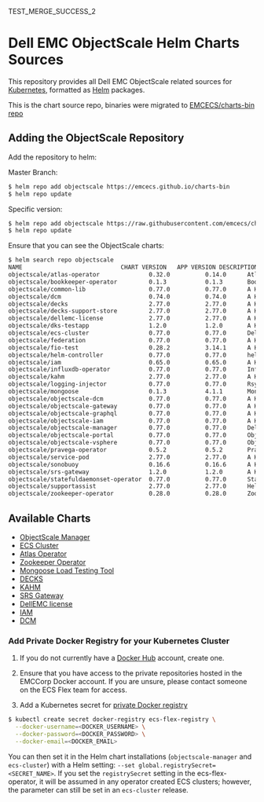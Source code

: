TEST_MERGE_SUCCESS_2
# Dell EMC ObjectScale Helm Charts Sources

This repository provides all Dell EMC ObjectScale related sources for [Kubernetes](http://kubernetes.io), formatted as [Helm](https://helm.sh) packages.

This is the chart source repo, binaries were migrated to [EMCECS/charts-bin repo](https://github.com/EMCECS/charts-bin) 

## Adding the ObjectScale Repository

Add the repository to helm:

Master Branch:
```bash
$ helm repo add objectscale https://emcecs.github.io/charts-bin
$ helm repo update
```

Specific version:
```bash
$ helm repo add objectscale https://raw.githubusercontent.com/emcecs/charts-bin/<version tag>/docs
$ helm repo update
```

Ensure that you can see the ObjectScale charts:

```bash
$ helm search repo objectscale
NAME                          	CHART VERSION	APP VERSION	DESCRIPTION                                       
objectscale/atlas-operator            	0.32.0       	0.14.0     	Atlas operator deploys a custom resource for an...
objectscale/bookkeeper-operator       	0.1.3        	0.1.3      	Bookkeeper Operator Helm chart for Kubernetes     
objectscale/common-lib                	0.77.0       	0.77.0     	A Helm chart for Kubernetes                       
objectscale/dcm                       	0.74.0       	0.74.0     	A Helm chart for Dell EMC DCM                     
objectscale/decks                     	2.77.0       	2.77.0     	A Helm chart for Dell EMC Common Kubernetes Ser...
objectscale/decks-support-store       	2.77.0       	2.77.0     	A Helm chart for Dell EMC Common Kubernetes Ser...
objectscale/dellemc-license           	2.77.0       	2.77.0     	A Helm chart for applying a Dell EMC License fo...
objectscale/dks-testapp               	1.2.0        	1.2.0      	A Helm chart for DKS (DECKS, KAHM, and SRSGatew...
objectscale/ecs-cluster               	0.77.0       	0.77.0     	Dell EMC ObjectScale is highly scalable, and hi...
objectscale/federation                	0.77.0       	0.77.0     	A Helm chart for Dell EMC Federation Service      
objectscale/fio-test                  	0.28.2       	3.14.1     	A Helm chart for Kubernetes Applications Health...
objectscale/helm-controller           	0.77.0       	0.77.0     	helm-controller runs inside the cluster and act...
objectscale/iam                       	0.65.0       	0.65.0     	A Helm chart for Dell EMC IAM                     
objectscale/influxdb-operator         	0.77.0       	0.77.0     	InfluxDB Operator deploys operator pod which is...
objectscale/kahm                      	2.77.0       	2.77.0     	A Helm chart for Kubernetes Applications Health...
objectscale/logging-injector          	0.77.0       	0.77.0     	Rsyslog client sidecar injector                   
objectscale/mongoose                  	0.1.3        	4.1.1      	Mongoose is a horizontally scalable and configu...
objectscale/objectscale-dcm           	0.77.0       	0.77.0     	A Helm chart for Dell EMC DCM                     
objectscale/objectscale-gateway       	0.77.0       	0.77.0     	A Helm chart for Dell EMC Objectscale Gateway     
objectscale/objectscale-graphql       	0.77.0       	0.77.0     	A Helm chart for Kubernetes                       
objectscale/objectscale-iam           	0.77.0       	0.77.0     	A Helm chart for Dell EMC IAM                     
objectscale/objectscale-manager       	0.77.0       	0.77.0     	Dell EMC ObjectScale is highly scalable, and hi...
objectscale/objectscale-portal        	0.77.0       	0.77.0     	ObjectScale Portal                                
objectscale/objectscale-vsphere       	0.77.0       	0.77.0     	ObjectScale VMware vSphere Plugin                 
objectscale/pravega-operator          	0.5.2        	0.5.2      	Pravega Operator Helm chart for Kubernetes        
objectscale/service-pod               	2.77.0       	2.77.0     	A Helm chart for Dell EMC Service Pod             
objectscale/sonobuoy                  	0.16.6       	0.16.6     	A Helm chart for sonobuoy                         
objectscale/srs-gateway               	1.2.0        	1.2.0      	A Helm chart for Dell EMC SRS Gateway Custom Re...
objectscale/statefuldaemonset-operator	0.77.0       	0.77.0     	StatefulDaemonSet operator deploys operator pod...
objectscale/supportassist             	2.77.0       	2.77.0     	Helm chart for Dell SupportAssist ESE             
objectscale/zookeeper-operator        	0.28.0       	0.28.0     	Zookeeper operator deploys a custom resource fo...
```

## Available Charts

* [ObjectScale Manager](objectscale-manager)
* [ECS Cluster](ecs-cluster)
* [Atlas Operator](atlas-operator)
* [Zookeeper Operator](zookeeper-operator)
* [Mongoose Load Testing Tool](mongoose)
* [DECKS](decks)
* [KAHM](kahm)
* [SRS Gateway](srs-gateway)
* [DellEMC license](dellemc-license)
* [IAM](objectscale-iam)
* [DCM](objectscale-dcm)

### Add Private Docker Registry for your Kubernetes Cluster

1. If you do not currently have a [Docker Hub](https://hub.docker.com) account, create one.

2. Ensure that you have access to the private repositories hosted in the EMCCorp Docker account. If you are unsure, please contact someone on the ECS Flex team for access.

3. Add a Kubernetes secret for [private Docker registry](https://kubernetes.io/docs/concepts/containers/images/#specifying-imagepullsecrets-on-a-pod)

```bash
$ kubectl create secret docker-registry ecs-flex-registry \
  --docker-username=<DOCKER_USERNAME> \
  --docker-password=<DOCKER_PASSWORD> \
  --docker-email=<DOCKER_EMAIL>
```

You can then set it in the Helm chart installations (`objectscale-manager` and `ecs-cluster`) with a Helm setting: `--set global.registrySecret=<SECRET_NAME>`.  If you set the `registrySecret` setting in the ecs-flex-operator, it will be assumed in any operator created ECS clusters; however, the parameter can still be set in an `ecs-cluster` release.
